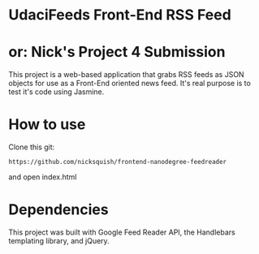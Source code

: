 # UdaciFeeds Front-End RSS Feed
# or: Nick's Project 4 Submission

This project is a web-based application that grabs RSS feeds as JSON objects for use as a Front-End oriented news feed. It's real purpose is to test it's code using Jasmine.

# How to use 

Clone this git:
```
https://github.com/nicksquish/frontend-nanodegree-feedreader
```
and open index.html

# Dependencies

This project was built with Google Feed Reader API, the Handlebars templating library, and jQuery.
